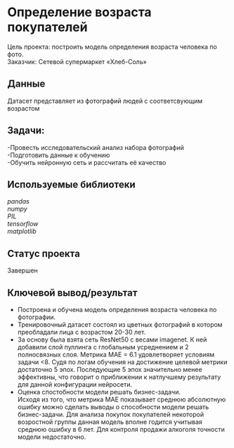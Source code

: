 # Определение возраста покупателей
Цель проекта: построить модель определения возраста человека по фото.  
Заказчик: Сетевой супермаркет «Хлеб-Соль»

## Данные

Датасет представляет из фотографий людей с соответсвующим возрастом

## Задачи:
-Провесть исследовательский анализ набора фотографий  
-Подготовить данные к обучению  
-Обучить нейронную сеть и рассчитать её качество  

## Используемые библиотеки
*pandas*  
*numpy*  
*PIL*  
*tensorflow*  
*matplotlib* 

## Статус проекта
Завершен

## Ключевой вывод/результат
- Построена и обучена модель определения возраста человека по фотографии.  
- Тренировочный датасет состоял из цветных фотографий в котором преобладали лица с возрастом 20-30 лет. 
- За основу была взята сеть ResNet50 с весами imagenet. К ней добавили слой пуллинга c глобальным усреднением и 2 полносвязных слоя. Метрика MAE = 6.1 удовлетворяет условиям задачи <8. Судя по логам обучения на достижение целевой метрики достаточно 5 эпох. Последующие 5 эпох значительно менее эффективны, что говорит о приближении к натлучшему результату для данной конфигурации нейросети.  
- Оценка спостобности модели решать бизнес-задачи.  
Исходя из того, что метрика MAE показывает среднюю абсолютную ошибку можно сделать выводы о способности модели решать бизнес-задачи. Для анализа покупок покупателей некоторой возростной группы данная модель вполне годится учитывая среднюю ошибку в 6 лет. Для контроля продажи алкоголя точности модели недостаточно.
